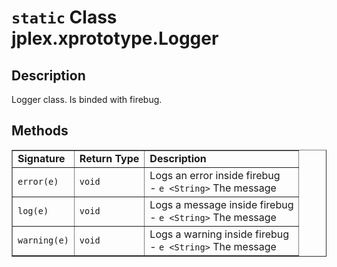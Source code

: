 # `static` Class **jplex.xprototype.Logger** #

## Description ##
Logger class. Is binded with firebug.





## Methods ##
<table cellpadding='5' border='1' cellspacing='0'>
<tr><td> <b>Signature</b> </td><td> <b>Return Type</b> </td><td> <b>Description</b> </td></tr>
<tr><td> <code>error(e)</code> </td><td> <code>void</code> </td><td> Logs an error inside firebug<br />  - <code>e &lt;String&gt;</code> The message<br /></td></tr>
<tr><td> <code>log(e)</code> </td><td> <code>void</code> </td><td> Logs a message inside firebug<br />  - <code>e &lt;String&gt;</code> The message<br /></td></tr>
<tr><td> <code>warning(e)</code> </td><td> <code>void</code> </td><td> Logs a warning inside firebug<br />  - <code>e &lt;String&gt;</code> The message<br /></td></tr>

</table>